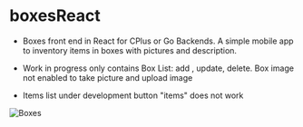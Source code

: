 # boxesReact

- Boxes front end in React for CPlus or Go Backends.  A simple mobile app to inventory items in boxes with pictures and description.

- Work in progress only contains Box List: add , update, delete.  Box image not enabled to take picture and upload image

- Items list under development button "items" does not work


![Boxes](https://user-images.githubusercontent.com/3844301/169838776-1c52ce17-f32f-46cc-9779-494debd83fb1.png)
